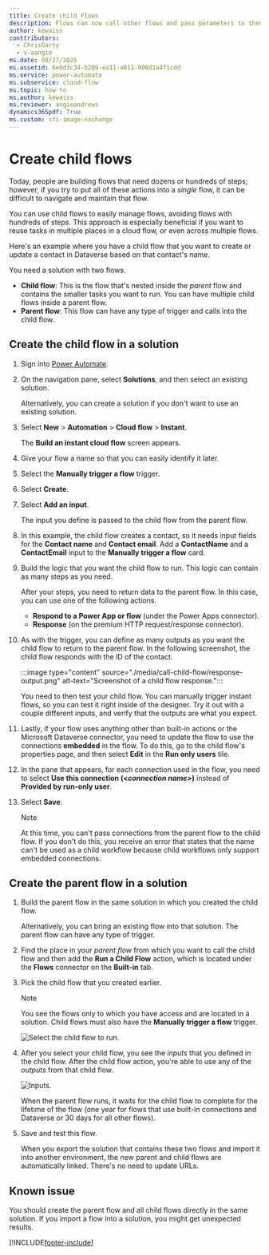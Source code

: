 ```yaml
---
title: Create child Flows
description: Flows can now call other flows and pass parameters to them.
author: kewaiss
conttributors:
  - ChrisGarty
  - v-aangie
ms.date: 08/27/2025
ms.assetid: 6e6d3c34-b209-ea11-a811-000d3a4f1cdd
ms.service: power-automate
ms.subservice: cloud-flow
ms.topic: how-to
ms.author: kewaiss
ms.reviewer: angieandrews
dynamics365pdf: True
ms.custom: sfi-image-nochange
---
```

# Create child flows

Today, people are building flows that need dozens or hundreds of steps; however, if you try to put all of these actions into a *single* flow, it can be difficult to navigate and maintain that flow.

You can use child flows to easily manage flows, avoiding flows with hundreds of steps. This approach is especially beneficial if you want to reuse tasks in multiple places in a cloud flow, or even across multiple flows.

Here's an example where you have a child flow that you want to create or update a contact in Dataverse based on that contact's name.

You need a solution with two flows.

- **Child flow**: This is the flow that's nested inside the *parent* flow and contains the smaller tasks you want to run. You can have multiple child flows inside a parent flow.
- **Parent flow**: This flow can have any type of trigger and calls into the child flow.

## Create the child flow in a solution

1. Sign into [Power Automate](https://make.powerautomate.com).
1. On the navigation pane, select **Solutions**, and then select an existing solution.

   Alternatively, you can create a solution if you don't want to use an existing solution.

1. Select **New** > **Automation** > **Cloud flow** > **Instant**.

   The **Build an instant cloud flow** screen appears.

1. Give your flow a name so that you can easily identify it later.
1. Select the **Manually trigger a flow** trigger.
1. Select **Create**.
1. Select **Add an input**.

    The input you define is passed to the child flow from the parent flow.

1. In this example, the child flow creates a contact, so it needs input fields for the **Contact name** and **Contact email**. Add a **ContactName** and a **ContactEmail** input to the **Manually trigger a flow** card.

1. Build the logic that you want the child flow to run. This logic can contain as many steps as you need.

   After your steps, you need to return data to the parent flow. In this case, you can use one of the following actions.

   - **Respond to a Power App or flow** (under the Power Apps connector).
   - **Response** (on the premium HTTP request/response connector).

1. As with the trigger, you can define as many outputs as you want the child flow to return to the parent flow. In the following screenshot, the child flow responds with the ID of the contact.

    :::image type="content" source="./media/call-child-flow/response-output.png" alt-text="Screenshot of a child flow response.":::

   You need to then test your child flow. You can manually trigger instant flows, so you can test it right inside of the designer. Try it out with a couple different inputs, and verify that the outputs are what you expect.

1. Lastly, if your flow uses anything other than built-in actions or the Microsoft Dataverse connector, you need to update the flow to use the connections **embedded** in the flow. To do this, go to the child flow's properties page, and then select **Edit** in the **Run only users** tile.

1. In the pane that appears, for each connection used in the flow, you need to select **Use this connection (<_connection name>_)** instead of **Provided by run-only user**.

1. Select **Save**.

   > [!NOTE]
   > At this time, you can't pass connections from the parent flow to the child flow. If you don't do this, you receive an error that states that the name can't be used as a child workflow because child workflows only support embedded connections.

## Create the parent flow in a solution

1. Build the parent flow in the same solution in which you created the child flow.

   Alternatively, you can bring an existing flow into that solution. The parent flow can have any type of trigger.

1. Find the place in your *parent flow* from which you want to call the child flow and then add the **Run a Child Flow** action, which is located under the **Flows** connector on the **Built-in** tab.

1. Pick the child flow that you created earlier.

   > [!NOTE]
   > You see the flows only to which you have access and are located in a solution. Child flows must also have the **Manually trigger a flow** trigger.

   ![Select the child flow to run.](./media/call-child-flow/select-child-flow.png "Select the child flow to run")

1. After you select your child flow, you see the _inputs_ that you defined in the child flow. After the child flow action, you're able to use any of the _outputs_ from that child flow.

   ![Inputs.](./media/call-child-flow/view-child-flow-input.png "Inputs")

   When the parent flow runs, it waits for the child flow to complete for the lifetime of the flow (one year for flows that use built-in connections and Dataverse or 30 days for all other flows).

1. Save and test this flow.

    When you export the solution that contains these two flows and import it into another environment, the new parent and child flows are automatically linked. There's no need to update URLs.

## Known issue

You should create the parent flow and all child flows directly in the same solution. If you import a flow into a solution, you might get unexpected results.

[!INCLUDE[footer-include](includes/footer-banner.md)]
